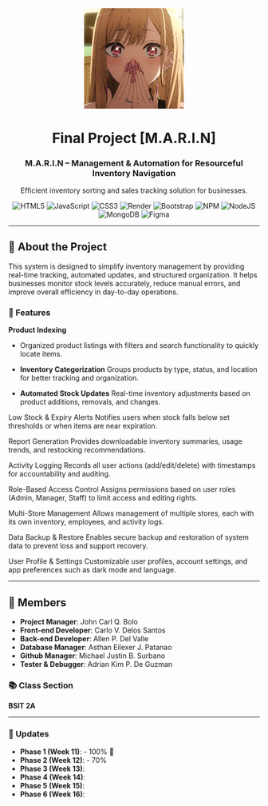 <div align="center">
  <img src="logo/Logo.jpg" alt="MARIN Logo" width="200" height="auto" />
  <h1>Final Project [M.A.R.I.N]</h1>
  <h3> M.A.R.I.N – Management & Automation for Resourceful Inventory Navigation </h3>
  <p>Efficient inventory sorting and sales tracking solution for businesses.</p>

  <!-- languages -->

![HTML5](https://img.shields.io/badge/html5-%23E34F26.svg?style=flat&logo=html5&logoColor=white) ![JavaScript](https://img.shields.io/badge/javascript-%23323330.svg?style=flat&logo=javascript&logoColor=%23F7DF1E) ![CSS3](https://img.shields.io/badge/css3-%231572B6.svg?style=flat&logo=css3&logoColor=white) ![Render](https://img.shields.io/badge/Render-%46E3B7.svg?style=flat&logo=render&logoColor=white) ![Bootstrap](https://img.shields.io/badge/bootstrap-%238511FA.svg?style=flat&logo=bootstrap&logoColor=white) ![NPM](https://img.shields.io/badge/NPM-%23CB3837.svg?style=flat&logo=npm&logoColor=white) ![NodeJS](https://img.shields.io/badge/node.js-6DA55F?style=flat&logo=node.js&logoColor=white) ![MongoDB](https://img.shields.io/badge/MongoDB-%234ea94b.svg?style=flat&logo=mongodb&logoColor=white) ![Figma](https://img.shields.io/badge/figma-%23F24E1E.svg?style=flat&logo=figma&logoColor=white)

</div>

---

## 🚀 About the Project

This system is designed to simplify inventory management by providing real-time tracking, automated updates, and structured organization. It helps businesses monitor stock levels accurately, reduce manual errors, and improve overall efficiency in day-to-day operations.

### 📌 Features

**Product Indexing**
  - Organized product listings with filters and search functionality to quickly locate items.

- **Inventory Categorization**
Groups products by type, status, and location for better tracking and organization.

- **Automated Stock Updates**
Real-time inventory adjustments based on product additions, removals, and changes.

Low Stock & Expiry Alerts
Notifies users when stock falls below set thresholds or when items are near expiration.

Report Generation
Provides downloadable inventory summaries, usage trends, and restocking recommendations.

Activity Logging
Records all user actions (add/edit/delete) with timestamps for accountability and auditing.

Role-Based Access Control
Assigns permissions based on user roles (Admin, Manager, Staff) to limit access and editing rights.

Multi-Store Management
Allows management of multiple stores, each with its own inventory, employees, and activity logs.

Data Backup & Restore
Enables secure backup and restoration of system data to prevent loss and support recovery.

User Profile & Settings
Customizable user profiles, account settings, and app preferences such as dark mode and language.

---

## 👥 Members

- **Project Manager**: John Carl Q. Bolo
- **Front-end Developer**: Carlo V. Delos Santos
- **Back-end Developer**: Allen P. Del Valle
- **Database Manager**: Asthan Eilexer J. Patanao
- **Github Manager**: Michael Justin B. Surbano
- **Tester & Debugger**: Adrian Kim P. De Guzman

### 📚 Class Section

**BSIT 2A**

---

### 📝 Updates

- **Phase 1 (Week 11)**: - 100% 🚩
- **Phase 2 (Week 12)**: - 70%
- **Phase 3 (Week 13)**:
- **Phase 4 (Week 14)**:
- **Phase 5 (Week 15)**:
- **Phase 6 (Week 16)**:
